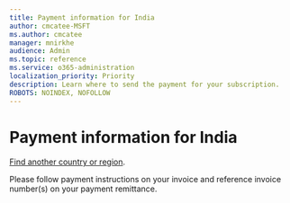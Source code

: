 ```yaml
---
title: Payment information for India
author: cmcatee-MSFT
ms.author: cmcatee
manager: mnirkhe
audience: Admin
ms.topic: reference
ms.service: o365-administration
localization_priority: Priority
description: Learn where to send the payment for your subscription.
ROBOTS: NOINDEX, NOFOLLOW
---                                
```


# Payment information for India

[Find another country or region](../pay-for-your-subscription.md).

Please follow payment instructions on your invoice and reference invoice number(s) on your payment remittance.  